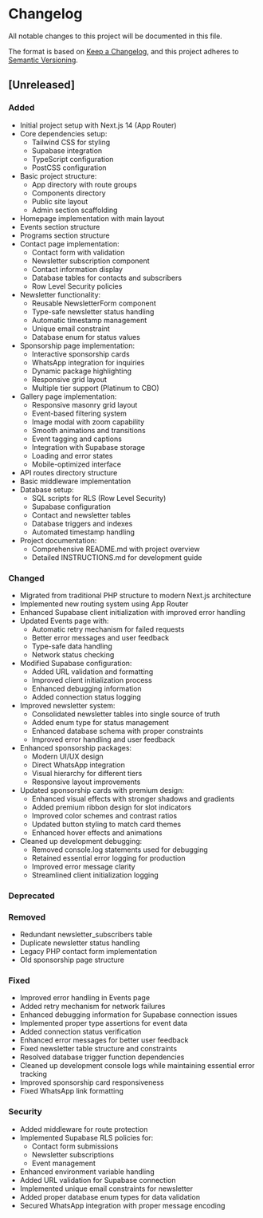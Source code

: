 # Changelog

All notable changes to this project will be documented in this file.

The format is based on [Keep a Changelog](https://keepachangelog.com/en/1.0.0/),
and this project adheres to [Semantic Versioning](https://semver.org/spec/v2.0.0.html).

## [Unreleased]

### Added
- Initial project setup with Next.js 14 (App Router)
- Core dependencies setup:
  - Tailwind CSS for styling
  - Supabase integration
  - TypeScript configuration
  - PostCSS configuration
- Basic project structure:
  - App directory with route groups
  - Components directory
  - Public site layout
  - Admin section scaffolding
- Homepage implementation with main layout
- Events section structure
- Programs section structure
- Contact page implementation:
  - Contact form with validation
  - Newsletter subscription component
  - Contact information display
  - Database tables for contacts and subscribers
  - Row Level Security policies
- Newsletter functionality:
  - Reusable NewsletterForm component
  - Type-safe newsletter status handling
  - Automatic timestamp management
  - Unique email constraint
  - Database enum for status values
- Sponsorship page implementation:
  - Interactive sponsorship cards
  - WhatsApp integration for inquiries
  - Dynamic package highlighting
  - Responsive grid layout
  - Multiple tier support (Platinum to CBO)
- Gallery page implementation:
  - Responsive masonry grid layout
  - Event-based filtering system
  - Image modal with zoom capability
  - Smooth animations and transitions
  - Event tagging and captions
  - Integration with Supabase storage
  - Loading and error states
  - Mobile-optimized interface
- API routes directory structure
- Basic middleware implementation
- Database setup:
  - SQL scripts for RLS (Row Level Security)
  - Supabase configuration
  - Contact and newsletter tables
  - Database triggers and indexes
  - Automated timestamp handling
- Project documentation:
  - Comprehensive README.md with project overview
  - Detailed INSTRUCTIONS.md for development guide

### Changed
- Migrated from traditional PHP structure to modern Next.js architecture
- Implemented new routing system using App Router
- Enhanced Supabase client initialization with improved error handling
- Updated Events page with:
  - Automatic retry mechanism for failed requests
  - Better error messages and user feedback
  - Type-safe data handling
  - Network status checking
- Modified Supabase configuration:
  - Added URL validation and formatting
  - Improved client initialization process
  - Enhanced debugging information
  - Added connection status logging
- Improved newsletter system:
  - Consolidated newsletter tables into single source of truth
  - Added enum type for status management
  - Enhanced database schema with proper constraints
  - Improved error handling and user feedback
- Enhanced sponsorship packages:
  - Modern UI/UX design
  - Direct WhatsApp integration
  - Visual hierarchy for different tiers
  - Responsive layout improvements
- Updated sponsorship cards with premium design:
  - Enhanced visual effects with stronger shadows and gradients
  - Added premium ribbon design for slot indicators
  - Improved color schemes and contrast ratios
  - Updated button styling to match card themes
  - Enhanced hover effects and animations
- Cleaned up development debugging:
  - Removed console.log statements used for debugging
  - Retained essential error logging for production
  - Improved error message clarity
  - Streamlined client initialization logging

### Deprecated

### Removed
- Redundant newsletter_subscribers table
- Duplicate newsletter status handling
- Legacy PHP contact form implementation
- Old sponsorship page structure

### Fixed
- Improved error handling in Events page
- Added retry mechanism for network failures
- Enhanced debugging information for Supabase connection issues
- Implemented proper type assertions for event data
- Added connection status verification
- Enhanced error messages for better user feedback
- Fixed newsletter table structure and constraints
- Resolved database trigger function dependencies
- Cleaned up development console logs while maintaining essential error tracking
- Improved sponsorship card responsiveness
- Fixed WhatsApp link formatting

### Security
- Added middleware for route protection
- Implemented Supabase RLS policies for:
  - Contact form submissions
  - Newsletter subscriptions
  - Event management
- Enhanced environment variable handling
- Added URL validation for Supabase connection
- Implemented unique email constraints for newsletter
- Added proper database enum types for data validation
- Secured WhatsApp integration with proper message encoding 